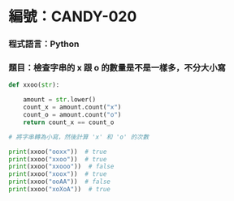 # 編號：CANDY-020

### 程式語言：Python

### 題目：檢查字串的 x 跟 o 的數量是不是一樣多，不分大小寫

```py
def xxoo(str):

    amount = str.lower()
    count_x = amount.count("x")
    count_o = amount.count("o")
    return count_x == count_o

# 將字串轉為小寫，然後計算 'x' 和 'o' 的次數

print(xxoo("ooxx"))  # true
print(xxoo("xxoo"))  # true
print(xxoo("xxooo"))  # false
print(xxoo("xoox"))  # true
print(xxoo("ooAA"))  # false
print(xxoo("xoXoA"))  # true
```